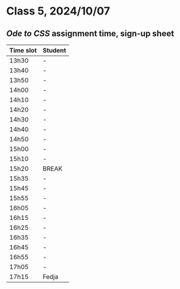 # Class 5, 2024/10/07

## *Ode to CSS* assignment time, sign-up sheet

| Time slot | Student |
| -- | -------------- |
| 13h30 | - |
| 13h40 | - |
| 13h50 | - |
| 14h00 | - |
| 14h10 | - |
| 14h20 | - |
| 14h30 | - |
| 14h40 | - |
| 14h50 | - |
| 15h00 | - |
| 15h10 | - |
| 15h20 | BREAK |
| 15h35 | - |
| 15h45 | - |
| 15h55 | - |
| 16h05 | - |
| 16h15 | - |
| 16h25 | - |
| 16h35 | - |
| 16h45 | - |
| 16h55 | - |
| 17h05 | - |
| 17h15 |Fedja|
